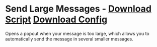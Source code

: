 # Send Large Messages - [Download Script](https://raw.githubusercontent.com/mwittrien/BetterDiscordAddons/master/PluginsV2/SendLargeMessages/index.js) [Download Config](https://raw.githubusercontent.com/mwittrien/BetterDiscordAddons/master/PluginsV2/SendLargeMessages/config.json)

Opens a popout when your message is too large, which allows you to automatically send the message in several smaller messages.
